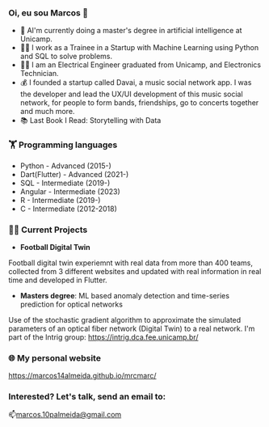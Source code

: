### Oi, eu sou Marcos 👋


- 🔭 AI'm currently doing a master's degree in artificial intelligence at Unicamp.
- 🧑‍💼 I work as a Trainee in a Startup with Machine Learning using Python and SQL to solve problems.
- 👨‍🏫 I am an Electrical Engineer graduated from Unicamp, and Electronics Technician.
- 💰 I founded a startup called Davai, a music social network app. I was the developer and lead the UX/UI development of this music social network, for people to form bands, friendships, go to concerts together and much more.
- 📚 Last Book I Read: Storytelling with Data

### 🏋️‍ Programming languages

- Python - Advanced (2015-)
- Dart(Flutter) - Advanced (2021-)
- SQL - Intermediate (2019-)
- Angular - Intermediate (2023)
- R - Intermediate (2019-)
- C - Intermediate (2012-2018)

### 🧑‍💻 Current Projects

 - **Football Digital Twin**
 
Football digital twin experiemnt with real data from more than 400 teams, collected from 3 different websites and updated with real information in real time and developed in Flutter.

 - **Masters degree**: ML based anomaly detection and time-series prediction for optical networks 

Use of the stochastic gradient algorithm to approximate the simulated parameters of an optical fiber network (Digital Twin) to a real network.
  I'm part of the Intrig group: https://intrig.dca.fee.unicamp.br/

### 🌐 My personal website

https://marcos14almeida.github.io/mrcmarc/

### Interested? Let's talk, send an email to:

📫marcos.10palmeida@gmail.com
